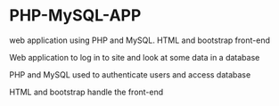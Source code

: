 # PHP-MySQL-APP
web application using PHP and MySQL. HTML and bootstrap front-end

Web application to log in to site and look at some data in a database

PHP and MySQL used to authenticate users and access database

HTML and bootstrap handle the front-end
